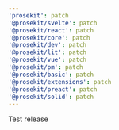```yaml
---
'prosekit': patch
'@prosekit/svelte': patch
'@prosekit/react': patch
'@prosekit/core': patch
'@prosekit/dev': patch
'@prosekit/lit': patch
'@prosekit/vue': patch
'@prosekit/pm': patch
'@prosekit/basic': patch
'@prosekit/extensions': patch
'@prosekit/preact': patch
'@prosekit/solid': patch
---
```


Test release
